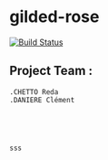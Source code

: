 # gilded-rose

[![Build Status](https://travis-ci.org/neitge/gilded_DAN.svg?branch=master)](https://travis-ci.org/neitge/gilded_DAN)



## Project Team : 

    .CHETTO Reda
    .DANIERE Clément 
    
    
    
    
    
    sss